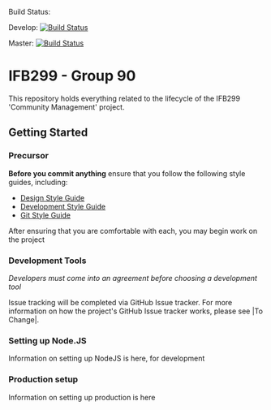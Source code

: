 Build Status:

Develop: [![Build Status](https://travis-ci.com/byronmejia/qut-ifb299.svg?token=acN8U3sQnG2yr6qQ4ozY&branch=develop)](https://travis-ci.com/byronmejia/qut-ifb299)

Master: [![Build Status](https://travis-ci.com/byronmejia/qut-ifb299.svg?token=acN8U3sQnG2yr6qQ4ozY&branch=master)](https://travis-ci.com/byronmejia/qut-ifb299)

# IFB299 - Group 90
This repository holds everything related to the lifecycle of the
IFB299 'Community Management' project.

## Getting Started
### Precursor
**Before you commit anything** ensure that you follow the following style
guides, including:
  - [Design Style Guide](https://github.com/trjstewart/qut-ifb299/wiki/Design-Style-Guide)
  - [Development Style Guide](https://github.com/trjstewart/qut-ifb299/wiki/Development-Style-Guide)
  - [Git Style Guide](https://github.com/trjstewart/qut-ifb299/wiki/Git-Style-Guide)

After ensuring that you are comfortable with each, you may begin work
on the project

### Development Tools
*Developers must come into an agreement before choosing a development tool*

Issue tracking will be completed via GitHub Issue tracker. For more
information on how the project's GitHub Issue tracker works, please see
|To Change|.

### Setting up Node.JS
Information on setting up NodeJS is here, for development

### Production setup
Information on setting up production is here
